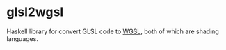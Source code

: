 # glsl2wgsl
Haskell library for convert GLSL code to [WGSL](https://www.w3.org/TR/WGSL/), both of which are shading languages.

